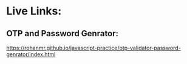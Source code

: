 # Live Links:

## OTP and Password Genrator:
https://rohanmr.github.io/javascript-practice/otp-validator-password-genrator/index.html
